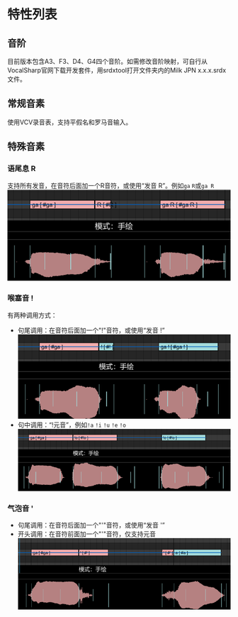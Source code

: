 # 特性列表
## 音阶
目前版本包含A3、F3、D4、G4四个音阶。如需修改音阶映射，可自行从VocalSharp官网下载开发套件，用srdxtool打开文件夹内的Milk JPN x.x.x.srdx文件。

## 常规音素
使用VCV录音表，支持平假名和罗马音输入。

## 特殊音素
### 语尾息 R
支持所有发音，在音符后面加一个R音符，或使用“发音 R”。例如`ga` `R`或`ga R`
![](res/2022-01-22-09-06-57.png)

### 喉塞音 !
有两种调用方式：
- 句尾调用：在音符后面加一个"!"音符，或使用“发音 !”
![](res/2022-01-22-09-09-42.png)
- 句中调用：“!元音”，例如`!a` `!i` `!u` `!e` `!o`
![](res/2022-01-22-09-11-45.png)

### 气泡音 '
- 句尾调用：在音符后面加一个"'"音符，或使用“发音 '”
- 开头调用：在音符前面加一个"'"音符，仅支持元音
![](res/2022-01-22-09-14-48.png)